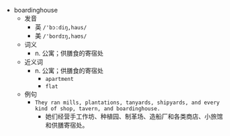 - boardinghouse
  - 发音
    - 英 `/'bɔ:diŋ,haus/`
    - 美 `/'bordɪŋ,haʊs/`
  - 词义
    - n. 公寓；供膳食的寄宿处
  - 近义词
    - n. 公寓；供膳食的寄宿处
      - `apartment`
      - `flat`
  - 例句
    - `They ran mills, plantations, tanyards, shipyards, and every kind of shop, tavern, and boardinghouse.`
      - 她们经营手工作坊、种植园、制革场、造船厂和各类商店、小旅馆和供膳寄宿处。

